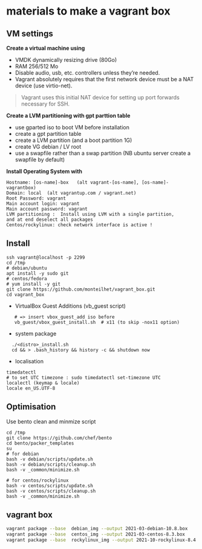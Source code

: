 # materials to make a vagrant box

## VM settings

__Create a virtual machine using__

* VMDK dynamically resizing drive (80Go)
* RAM 256/512 Mo
* Disable audio, usb, etc. controllers unless they’re needed.
* Vagrant absolutely requires that the first network device must be a NAT device (use virtio-net).

> Vagrant uses this initial NAT device for setting up port forwards necessary for SSH.


__Create a LVM partitioning with gpt parttion table__

 * use gparted iso to boot VM before installation
 * create a gpt partition table
 * create a LVM partition (and a boot partition 1G)
 * create VG debian / LV root
 * use a swapfile rather than a swap partition (NB ubuntu server create a swapfile by default)

__Install Operating System with__

    Hostname: [os-name]-box   (alt vagrant-[os-name], [os-name]-vagrantbox)
    Domain: local  (alt vagrantup.com / vagrant.net)
    Root Password: vagrant
    Main account login: vagrant
    Main account password: vagrant
    LVM partitioning :  Install using LVM with a single partition,
    and at end deselect all packages
    Centos/rockylinux: check network interface is active !

## Install

```
ssh vagrant@localhost -p 2299
cd /tmp
# debian/ubuntu
apt install -y sudo git
# centos/fedora
# yum install -y git
git clone https://github.com/monteilhet/vagrant_box.git
cd vagrant_box
```


* VirtualBox Guest Additions (vb_guest script)

```
   # => insert vbox_guest_add iso before
   vb_guest/vbox_guest_install.sh  # x11 (to skip -nox11 option)
```


* system package

```
  ./<distro>_install.sh
  cd && > .bash_history && history -c && shutdown now
```

* localisation

```
timedatectl
# to set UTC timezone : sudo timedatectl set-timezone UTC
localectl (keymap & locale)
locale en_US.UTF-8
```

## Optimisation

Use bento clean and minmize script
```
cd /tmp
git clone https://github.com/chef/bento
cd bento/packer_templates
su
# for debian
bash -v debian/scripts/update.sh
bash -v debian/scripts/cleanup.sh
bash -v _common/minimize.sh

# for centos/rockylinux
bash -v centos/scripts/update.sh
bash -v centos/scripts/cleanup.sh
bash -v _common/minimize.sh
```

## vagrant box

```bash
vagrant package --base  debian_img --output 2021-03-debian-10.8.box
vagrant package --base  centos_img --output 2021-03-centos-8.3.box
vagrant package --base  rockylinux_img --output 2021-10-rockylinux-8.4.box

```
